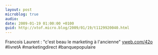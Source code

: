 ```yaml
---
layout: post
microblog: true
audio: 
date: 2009-01-19 01:00:00 +0100
guid: http://xtof.micro.blog/2009/01/19/t1129920040.html
---
```

Francois Laurent : "c'est beau le marketing à l'ancienne" [yweb.com/42o](http://yweb.com/42o)  #livretA #marketingdirect #banquepopulaire
